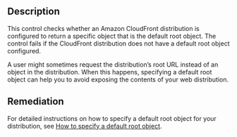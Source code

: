 ## Description

This control checks whether an Amazon CloudFront distribution is configured to return a specific object that is the default root object. The control fails if the CloudFront distribution does not have a default root object configured.

A user might sometimes request the distribution’s root URL instead of an object in the distribution. When this happens, specifying a default root object can help you to avoid exposing the contents of your web distribution.

## Remediation

For detailed instructions on how to specify a default root object for your distribution, see [How to specify a default root object](https://docs.aws.amazon.com/AmazonCloudFront/latest/DeveloperGuide/DefaultRootObject.html#DefaultRootObjectHowToDefine).